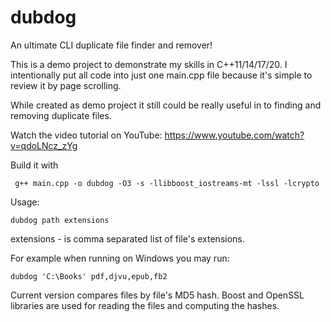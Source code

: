 # dubdog
An ultimate CLI duplicate file finder and remover!

This is a demo project to demonstrate my skills in C++11/14/17/20.
I intentionally put all code into just one main.cpp file because it's simple to review it by page scrolling.

While created as demo project it still could be really useful in to finding and removing duplicate files.

Watch the video tutorial on YouTube:
https://www.youtube.com/watch?v=qdoLNcz_zYg

Build it with 
```
 g++ main.cpp -o dubdog -O3 -s -llibboost_iostreams-mt -lssl -lcrypto
```

Usage:
```
dubdog path extensions
```

extensions - is comma separated list of file's extensions.

For example when running on Windows you may run:
```
dubdog 'C:\Books' pdf,djvu,epub,fb2
```

Current version compares files by file's MD5 hash. Boost and OpenSSL libraries are used for reading the files and computing the hashes.
